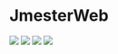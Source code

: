 # JmesterWeb

![](https://img.shields.io/static/v1?label=PHP&message=3.3.11&color=yellow)
![](https://img.shields.io/static/v1?label=mysql&message=8.X&color=red)
![](https://img.shields.io/static/v1?label=laravel&message=8.X&color=green)
![](https://img.shields.io/static/v1?label=Docker&message=3.0.3&color=blue)

